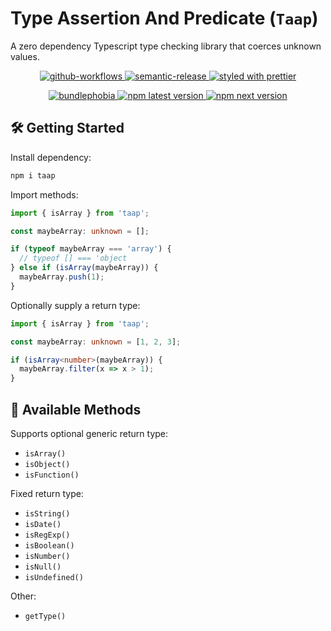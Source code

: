 # Type Assertion And Predicate (`Taap`)

A zero dependency Typescript type checking library that coerces unknown values.

<p align="center">
  <a href="#badge">
    <img alt="github-workflows" src="https://github.com/schuchard/taap/workflows/Release/badge.svg">
  </a>
  <a href="#badge">
    <img alt="semantic-release" src="https://img.shields.io/badge/%20%20%F0%9F%93%A6%F0%9F%9A%80-semantic--release-e10079.svg">
  </a>
  <a href="https://github.com/prettier/prettier">
    <img alt="styled with prettier" src="https://img.shields.io/badge/styled_with-prettier-ff69b4.svg">
  </a>
</p>

<p align="center">
  <a href="https://bundlephobia.com/result?p=taap">
    <img alt="bundlephobia" src="https://img.shields.io/bundlephobia/minzip/taap">
  </a>
  <a href="https://www.npmjs.com/package/taap">
    <img alt="npm latest version" src="https://img.shields.io/npm/v/taap/latest.svg">
  </a>
  <a href="https://www.npmjs.com/package/taap">
    <img alt="npm next version" src="https://img.shields.io/npm/v/taap/beta.svg">
  </a>
</p>

## 🛠 Getting Started

Install dependency:

```bash
npm i taap
```

Import methods:

```ts
import { isArray } from 'taap';

const maybeArray: unknown = [];

if (typeof maybeArray === 'array') {
  // typeof [] === 'object
} else if (isArray(maybeArray)) {
  maybeArray.push(1);
}
```

Optionally supply a return type:

```ts
import { isArray } from 'taap';

const maybeArray: unknown = [1, 2, 3];

if (isArray<number>(maybeArray)) {
  maybeArray.filter(x => x > 1);
}
```

## 🔭 Available Methods

Supports optional generic return type:

- `isArray()`
- `isObject()`
- `isFunction()`

Fixed return type:

- `isString()`
- `isDate()`
- `isRegExp()`
- `isBoolean()`
- `isNumber()`
- `isNull()`
- `isUndefined()`

Other:
- `getType()`